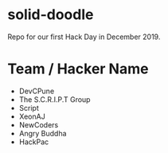 # solid-doodle
Repo for our first Hack Day in December 2019.

# Team / Hacker Name
 * DevCPune
 * The S.C.R.I.P.T Group
 * Script
 * XeonAJ
 * NewCoders
 * Angry Buddha
 * HackPac

